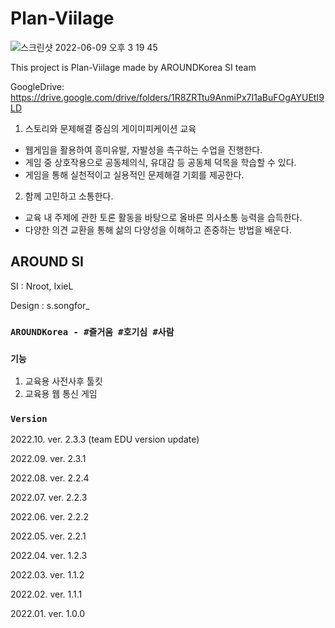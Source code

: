 # Plan-Viilage

![스크린샷 2022-06-09 오후 3 19 45](https://user-images.githubusercontent.com/81952080/172778265-3e181c73-5101-4019-b3a2-76c1557946c1.png)

This project is Plan-Viilage made by AROUNDKorea SI team

GoogleDrive:
https://drive.google.com/drive/folders/1R8ZRTtu9AnmiPx7I1aBuFOgAYUEtI9LD

1. 스토리와 문제해결 중심의 게이미피케이션 교육

- 웹게임을 활용하여 흥미유발, 자발성을 촉구하는 수업을 진행한다.
- 게임 중 상호작용으로 공동체의식, 유대감 등 공동체 덕목을 학습할 수 있다.
- 게임을 통해 실천적이고 실용적인 문제해결 기회를 제공한다.

2. 함께 고민하고 소통한다.

- 교육 내 주제에 관한 토론 활동을 바탕으로 올바른 의사소통 능력을 습득한다.
- 다양한 의견 교환을 통해 삶의 다양성을 이해하고 존중하는 방법을 배운다.

## AROUND SI

SI : Nroot, IxieL

Design : s.songfor\_

### `AROUNDKorea - #즐거움 #호기심 #사람`

### `기능`

1. 교육용 사전사후 툴킷
2. 교육용 웹 통신 게임

### `Version`

2022.10. ver. 2.3.3 (team EDU version update)

2022.09. ver. 2.3.1

2022.08. ver. 2.2.4

2022.07. ver. 2.2.3

2022.06. ver. 2.2.2

2022.05. ver. 2.2.1

2022.04. ver. 1.2.3

2022.03. ver. 1.1.2

2022.02. ver. 1.1.1

2022.01. ver. 1.0.0
